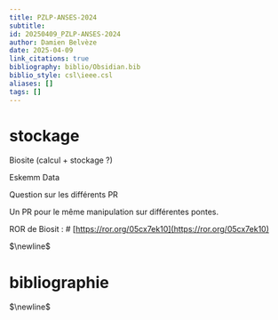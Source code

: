 ```yaml
---
title: PZLP-ANSES-2024
subtitle:
id: 20250409_PZLP-ANSES-2024
author: Damien Belvèze
date: 2025-04-09
link_citations: true
bibliography: biblio/Obsidian.bib
biblio_style: csl\ieee.csl
aliases: []
tags: []
---
```





# stockage

Biosite (calcul + stockage ?)

Eskemm Data

Question sur les différents PR 

Un PR pour le même manipulation sur différentes pontes. 

ROR de Biosit : # [https://ror.org/05cx7ek10](https://ror.org/05cx7ek10)



$\newline$
# bibliographie
$\newline$






